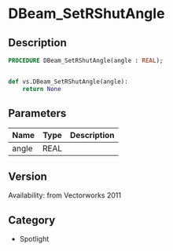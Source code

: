 # DBeam_SetRShutAngle

## Description
```pascal
PROCEDURE DBeam_SetRShutAngle(angle : REAL);
```

```python

def vs.DBeam_SetRShutAngle(angle):
    return None
```

## Parameters
|Name|Type|Description|
|---|---|---|
|angle|REAL||

## Version
Availability: from Vectorworks 2011
## Category
* Spotlight

